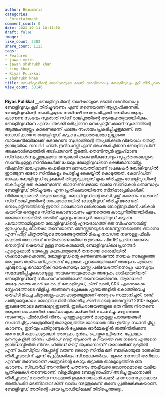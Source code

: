 ```yaml
---
author: Beaumaris
categories:
- Entertainment
comment_count: 0
date: 2022-10-11 10:15:30
draft: false
image: ''
like_count: 2382
share_count: 1125
tags:
- Featured
- jawan movie
- jawan shahrukh khan
- king khan
- Riyas Pulikkal
- shahrukh khan
title: ബോളിവുഡിന്റെ ബാദ്ഷായുടെ മടങ്ങി വരവിനൊപ്പം ബോളിവുഡും കൂടി തിരിച്ചുവരണം
view_count: 38146
---
```


**Riyas Pulikkal** __ബോളിവുഡിന്റെ ബാദ്ഷായുടെ മടങ്ങി വരവിനൊപ്പം ബോളിവുഡും കൂടി തിരിച്ചുവരണം എന്ന് തന്നെയാണ് ആഗ്രഹിക്കുന്നത്. ബോളിവുഡിന്റെ തകർച്ചയുടെ നാൾവഴി അന്വേഷിച്ചാൽ അവിടെ ആദ്യം കാണുന്ന സംഭവം സുശാന്ത് സിങ് രാജ്പുത്തിന്റെ ആത്മഹത്യയായിരിക്കും. ബോളിവുഡിനെ എന്നും അടക്കി ഭരിച്ചിരുന്ന നെപ്പോട്ടിസമാണ് സുശാന്തിന്റെ ആത്മഹത്യയ്ക്കും കാരണമെന്ന് പലരും സംശയം പ്രകടിപ്പിച്ചതുമാണ്. ഒരു ഗോഡ്ഫാദറോ ബോളിവുഡ് കുടുംബ പശ്ചാത്തലമോ ഇല്ലാതെ നായകനിരയിലേക്ക് കടന്നുവന്ന സുശാന്തിന്റെ അപ്രതീക്ഷത വിയോഗം തൊട്ട് ഇന്ത്യയിലെ നമ്പർ 1 ഫിലിം ഇൻഡസ്ട്രി എന്ന് അഹങ്കരിച്ചിരുന്ന ബോളിവുഡിന് അക്ഷരാർത്ഥത്തിൽ അടിപതറാൻ തുടങ്ങി. തെന്നിന്ത്യൻ ബ്രഹ്‌മാണ്ട സിനിമകൾ സ്വപ്നതുല്യമായ നേട്ടങ്ങൾ കൈവരിക്കുമ്പോഴും സൂപ്പർതാരങ്ങളുടെ സാനിധ്യമുള്ള സിനിമകൾക്ക് പോലും ബോളിവുഡിനെ രക്ഷിക്കാനായില്ല. വിഷുവിന് മാലപ്പടക്കം പൊട്ടിക്കുന്ന ലാഘവത്തിലാണ് പ്രേക്ഷകർ ബോളിവുഡിൽ ഇറങ്ങുന്ന ഓരോ സിനിമകളും പൊട്ടിച്ചു കൈയ്യിൽ കൊടുത്തത്. കോവിഡിന് ശേഷം ബോളിവുഡ് പ്രേക്ഷകർ തിയ്യറ്ററുകളോട് മുഖം തിരിച്ചതും ബോളിവുഡിന്റെ തകർച്ചയ്ക്ക് ഒരു കാരണമാണ്. താരനിബിഢമായ ഓരോ സിനിമകൾ വരുമ്പോഴും ബോളിവുഡ് തിരിച്ചുവരും എന്ന പ്രതീക്ഷയായിരുന്നു സിനിമാപ്രേമികൾക്ക്. നിർഭാഗ്യവശാൽ അതുണ്ടായില്ല. ബോളിവുഡിന്റെ തകർച്ചയ്ക്ക് കാരണം സുശാന്ത് സിങ് രാജ്പുത്തിന്റെ ശാപമാണെങ്കിൽ ബോളിവുഡ് തിരിച്ചുവരേണ്ടത് നെപ്പോട്ടിസത്തിന്റെ ഈസി വാക്കോവർ ലഭിക്കാതെ ബോളിവുഡിന്റെ പടികൾ കയറിയ ഒരാളുടെ സിനിമ കൊണ്ടാവണം എന്നതൊരു കാവ്യനീതിയായിരിക്കും. അങ്ങനെയെങ്കിൽ അതിന് ഏറ്റവും യോഗ്യൻ ബോളിവുഡ് കുടുംബ പശ്ചാത്തലമില്ലാതെ ബോളിവുഡിന്റെ ഹൃദയഭാഗത്ത് ഒരു സിംഹാസനമിട്ട് ഇരിപ്പുറപ്പിച്ച ബാദ്ഷാ തന്നെയാണ്. മിനിസ്ക്രീനിലൂടെ ബിഗ്സ്ക്രീനിലെത്തി, ദീവാനാ എന്ന ഹിറ്റ് ചിത്രത്തിലൂടെ അരങ്ങേറ്റത്തിൽ മികച്ച നവാഗത നടനുള്ള ഫിലിം ഫെയർ അവാർഡ് നേടിക്കൊണ്ടായിരുന്നു തുടക്കം. പിന്നീട് പ്രതിനായകനും നെഗറ്റീവ് ഷെയ്ഡ് ഉള്ള നായകനുമായി, ബോളിവുഡിലെ പ്രഗത്ഭർ ഏറ്റെടുക്കാൻ ഭയപ്പെട്ട കഥാപാത്രങ്ങൾ തനതായ ശൈലിയിൽ ഗംഭീരമാക്കിക്കൊണ്ട്, ബോളിവുഡിന്റെ കൺവെൻഷനൽ നായക സങ്കല്പത്തെ അപ്പാടെ തകിടം മറിച്ചുകൊണ്ട് പ്രേക്ഷക ഹൃദയങ്ങളിലേക്ക് അദ്ദേഹം പതുക്കെ ചുവടുവെച്ചു. റൊമാന്റിക് നായകനായും മാസ്സ് പരിവേഷത്തിനൊപ്പം ഹാസ്യവും സമന്വയിപ്പിച്ചുകൊണ്ടുള്ള നായകനായുമൊക്കെ അദ്ദേഹം ഓടിക്കയറിയത് ബോളിവുഡിന്റെ സിംഹാസനത്തിലേക്ക് തന്നെയായിരുന്നു. ആരാധകർ അദ്ദേഹത്തെ ബാദ്ഷാ ഓഫ് ബോളിവുഡ്, കിങ് ഖാൻ, SRK എന്നൊക്കെ സ്നേഹത്തോടെ വിളിച്ചു. അങ്ങനെ പ്രേക്ഷക ഹൃദയങ്ങളിൽ കൊത്തിവെച്ച ഒരുപിടി മികച്ച ചിത്രങ്ങളും കഥാപാത്രങ്ങളുമാണ് അദ്ദേഹം സമ്മാനിച്ചത്. രണ്ട് പതിറ്റാണ്ടുകാലം ബോളിവുഡിൽ വിരാജിച്ച കിങ് ഖാന്റെ തേജസ്സിന് 2010-കളുടെ തുടക്കത്തോടെ മങ്ങലേറ്റു തുടങ്ങി. തുടർപരാജയങ്ങളുടെ ഒരു നീണ്ട നിരതന്നെ അടുത്ത ദശകത്തിൽ ബാദ്ഷായുടെ കരിയറിൽ സംഭവിച്ചു. മറ്റേതൊരു നടനെയും ഫീൽഡിൽ നിന്നും പുറത്തുകളയാൻ മാത്രമുള്ള പരാജയങ്ങൾ സംഭവിച്ചിട്ടും ഷാരൂഖിന്റെ താരമൂല്യത്തിനു യാധൊരു വിധ ഇടിവും സംഭവിച്ചില്ല. കാരണം, ഇനിയും പതിറ്റാണ്ടുകൾ പ്രേക്ഷക ഓർമ്മകളിൽ തങ്ങിനിൽക്കുന്ന അനവധി കഥാപാത്രങ്ങൾ അദ്ദേഹം മുൻപേ ചെയ്തുവെച്ചിരുന്നു. പ്രേക്ഷക മനസ്സുകളിൽ നിന്നും ഫീൽഡ് ഔട്ട് ആക്കാൻ കഴിയാത്ത ഒരു നടനെ എങ്ങനെ ഇൻഡസ്ട്രിയിൽ നിന്നും ഫീൽഡ് ഔട്ട് ആക്കാനാണ്? ശരാശരിക്ക് മുകളിൽ എന്ന് പോസിറ്റീവ് റിപ്പോർട്ട്സ് വരുന്ന ഒരൊറ്റ സിനിമ മതി ബാദ്ഷായുടെ രാജകീയ തിരിച്ചുവരവിന് എന്ന് പ്രേക്ഷകർക്കും സിനുമാക്കാർക്കും വളരെ നന്നായി അറിയാം എന്നത് തന്നെയാണ് ഷാരൂഖിന്റെ കോട്ടം തട്ടാത്ത താരമൂല്യത്തിനു ഒരു കാരണം. സിദ്ധാർഥ് ആനന്ദിന്റെ പത്താനും ആറ്റ്ലീയുടെ ജവാനുമൊക്കെ വലിയ പ്രതീക്ഷകൾ തന്നെയാണ്. വിക്രമിലൂടെ ബോക്സ്‌ഓഫീസ് അടിച്ചു തൂഫാനാക്കി തിരിച്ചുവരവ് നടത്തിയ സാക്ഷാൽ ഉലകനായകൻ കമൽ ഹാസനെപ്പോലൊരു അതിഗംഭീര മടങ്ങിവരവ് കിങ് ഖാനും നടത്തുമെന്ന് തന്നെ പ്രതീക്ഷിക്കുകയാണ്. ബോളിവുഡ് അതിന്റെ പഴയ പ്രൗഡിയിലേക്ക് തിരിച്ചെത്തട്ടെ..